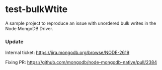 # test-bulkWtite

A sample project to reproduce an issue with unordered bulk writes in the Node MongoDB Driver.


### Update
Internal ticket: https://jira.mongodb.org/browse/NODE-2619

Fixing PR: https://github.com/mongodb/node-mongodb-native/pull/2384
